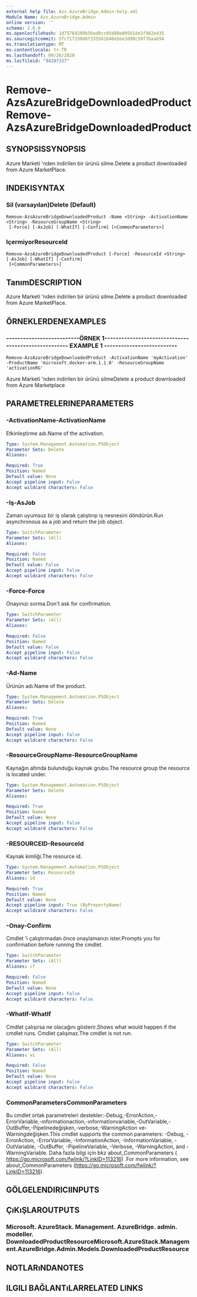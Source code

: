 ```yaml
---
external help file: Azs.AzureBridge.Admin-help.xml
Module Name: Azs.AzureBridge.Admin
online version: ''
schema: 2.0.0
ms.openlocfilehash: 1d75764209b56ed0cc05d80e00581de3f982e435
ms.sourcegitcommit: 5fcf17330d6f335561640a5ee3d98c59f7baab94
ms.translationtype: MT
ms.contentlocale: tr-TR
ms.lasthandoff: 09/26/2020
ms.locfileid: "94107337"
---
```

# <span data-ttu-id="8d15c-101">Remove-AzsAzureBridgeDownloadedProduct</span><span class="sxs-lookup"><span data-stu-id="8d15c-101">Remove-AzsAzureBridgeDownloadedProduct</span></span>

## <span data-ttu-id="8d15c-102">SYNOPSIS</span><span class="sxs-lookup"><span data-stu-id="8d15c-102">SYNOPSIS</span></span>
<span data-ttu-id="8d15c-103">Azure Marketi 'nden indirilen bir ürünü silme.</span><span class="sxs-lookup"><span data-stu-id="8d15c-103">Delete a product downloaded from Azure MarketPlace.</span></span>

## <span data-ttu-id="8d15c-104">INDEKI</span><span class="sxs-lookup"><span data-stu-id="8d15c-104">SYNTAX</span></span>

### <span data-ttu-id="8d15c-105">Sil (varsayılan)</span><span class="sxs-lookup"><span data-stu-id="8d15c-105">Delete (Default)</span></span>
```
Remove-AzsAzureBridgeDownloadedProduct -Name <String> -ActivationName <String> -ResourceGroupName <String>
 [-Force] [-AsJob] [-WhatIf] [-Confirm] [<CommonParameters>]
```

### <span data-ttu-id="8d15c-106">Içermiyor</span><span class="sxs-lookup"><span data-stu-id="8d15c-106">ResourceId</span></span>
```
Remove-AzsAzureBridgeDownloadedProduct [-Force] -ResourceId <String> [-AsJob] [-WhatIf] [-Confirm]
 [<CommonParameters>]
```

## <span data-ttu-id="8d15c-107">Tanım</span><span class="sxs-lookup"><span data-stu-id="8d15c-107">DESCRIPTION</span></span>
<span data-ttu-id="8d15c-108">Azure Marketi 'nden indirilen bir ürünü silme.</span><span class="sxs-lookup"><span data-stu-id="8d15c-108">Delete a product downloaded from Azure MarketPlace.</span></span>

## <span data-ttu-id="8d15c-109">ÖRNEKLERDEN</span><span class="sxs-lookup"><span data-stu-id="8d15c-109">EXAMPLES</span></span>

### <span data-ttu-id="8d15c-110">--------------------------ÖRNEK 1--------------------------</span><span class="sxs-lookup"><span data-stu-id="8d15c-110">-------------------------- EXAMPLE 1 --------------------------</span></span>
```
Remove-AzsAzureBridgeDownloadedProduct -ActivationName 'myActivation' -ProductName 'microsoft.docker-arm.1.1.0' -ResourceGroupName 'activationRG'
```

<span data-ttu-id="8d15c-111">Azure Marketi 'nden indirilen bir ürünü silme</span><span class="sxs-lookup"><span data-stu-id="8d15c-111">Delete a product downloaded from Azure Marketplace</span></span>

## <span data-ttu-id="8d15c-112">PARAMETRELERINE</span><span class="sxs-lookup"><span data-stu-id="8d15c-112">PARAMETERS</span></span>

### <span data-ttu-id="8d15c-113">-ActivationName</span><span class="sxs-lookup"><span data-stu-id="8d15c-113">-ActivationName</span></span>
<span data-ttu-id="8d15c-114">Etkinleştirme adı.</span><span class="sxs-lookup"><span data-stu-id="8d15c-114">Name of the activation.</span></span>

```yaml
Type: System.Management.Automation.PSObject
Parameter Sets: Delete
Aliases: 

Required: True
Position: Named
Default value: None
Accept pipeline input: False
Accept wildcard characters: False
```

### <span data-ttu-id="8d15c-115">-Iş</span><span class="sxs-lookup"><span data-stu-id="8d15c-115">-AsJob</span></span>
<span data-ttu-id="8d15c-116">Zaman uyumsuz bir iş olarak çalıştırıp iş nesnesini döndürün.</span><span class="sxs-lookup"><span data-stu-id="8d15c-116">Run asynchronous as a job and return the job object.</span></span>

```yaml
Type: SwitchParameter
Parameter Sets: (All)
Aliases: 

Required: False
Position: Named
Default value: False
Accept pipeline input: False
Accept wildcard characters: False
```

### <span data-ttu-id="8d15c-117">-Force</span><span class="sxs-lookup"><span data-stu-id="8d15c-117">-Force</span></span>
<span data-ttu-id="8d15c-118">Onayınızı sorma.</span><span class="sxs-lookup"><span data-stu-id="8d15c-118">Don't ask for confirmation.</span></span>

```yaml
Type: SwitchParameter
Parameter Sets: (All)
Aliases: 

Required: False
Position: Named
Default value: False
Accept pipeline input: False
Accept wildcard characters: False
```

### <span data-ttu-id="8d15c-119">-Ad</span><span class="sxs-lookup"><span data-stu-id="8d15c-119">-Name</span></span>
<span data-ttu-id="8d15c-120">Ürünün adı.</span><span class="sxs-lookup"><span data-stu-id="8d15c-120">Name of the product.</span></span>

```yaml
Type: System.Management.Automation.PSObject
Parameter Sets: Delete
Aliases: 

Required: True
Position: Named
Default value: None
Accept pipeline input: False
Accept wildcard characters: False
```

### <span data-ttu-id="8d15c-121">-ResourceGroupName</span><span class="sxs-lookup"><span data-stu-id="8d15c-121">-ResourceGroupName</span></span>
<span data-ttu-id="8d15c-122">Kaynağın altında bulunduğu kaynak grubu.</span><span class="sxs-lookup"><span data-stu-id="8d15c-122">The resource group the resource is located under.</span></span>

```yaml
Type: System.Management.Automation.PSObject
Parameter Sets: Delete
Aliases: 

Required: True
Position: Named
Default value: None
Accept pipeline input: False
Accept wildcard characters: False
```

### <span data-ttu-id="8d15c-123">-RESOURCEID</span><span class="sxs-lookup"><span data-stu-id="8d15c-123">-ResourceId</span></span>
<span data-ttu-id="8d15c-124">Kaynak kimliği.</span><span class="sxs-lookup"><span data-stu-id="8d15c-124">The resource id.</span></span>

```yaml
Type: System.Management.Automation.PSObject
Parameter Sets: ResourceId
Aliases: id

Required: True
Position: Named
Default value: None
Accept pipeline input: True (ByPropertyName)
Accept wildcard characters: False
```

### <span data-ttu-id="8d15c-125">-Onay</span><span class="sxs-lookup"><span data-stu-id="8d15c-125">-Confirm</span></span>
<span data-ttu-id="8d15c-126">Cmdlet 'i çalıştırmadan önce onaylamanızı ister.</span><span class="sxs-lookup"><span data-stu-id="8d15c-126">Prompts you for confirmation before running the cmdlet.</span></span>

```yaml
Type: SwitchParameter
Parameter Sets: (All)
Aliases: cf

Required: False
Position: Named
Default value: None
Accept pipeline input: False
Accept wildcard characters: False
```

### <span data-ttu-id="8d15c-127">-WhatIf</span><span class="sxs-lookup"><span data-stu-id="8d15c-127">-WhatIf</span></span>
<span data-ttu-id="8d15c-128">Cmdlet çalışırsa ne olacağını gösterir.</span><span class="sxs-lookup"><span data-stu-id="8d15c-128">Shows what would happen if the cmdlet runs.</span></span>
<span data-ttu-id="8d15c-129">Cmdlet çalışmaz.</span><span class="sxs-lookup"><span data-stu-id="8d15c-129">The cmdlet is not run.</span></span>

```yaml
Type: SwitchParameter
Parameter Sets: (All)
Aliases: wi

Required: False
Position: Named
Default value: None
Accept pipeline input: False
Accept wildcard characters: False
```

### <span data-ttu-id="8d15c-130">CommonParameters</span><span class="sxs-lookup"><span data-stu-id="8d15c-130">CommonParameters</span></span>
<span data-ttu-id="8d15c-131">Bu cmdlet ortak parametreleri destekler:-Debug,-ErrorAction,-ErrorVariable,-ınformationaction,-ınformationvariable,-OutVariable,-OutBuffer,-Pipelinedeğişken,-verbose,-WarningAction ve-Warningdeğişken.</span><span class="sxs-lookup"><span data-stu-id="8d15c-131">This cmdlet supports the common parameters: -Debug, -ErrorAction, -ErrorVariable, -InformationAction, -InformationVariable, -OutVariable, -OutBuffer, -PipelineVariable, -Verbose, -WarningAction, and -WarningVariable.</span></span> <span data-ttu-id="8d15c-132">Daha fazla bilgi için bkz about_CommonParameters ( https://go.microsoft.com/fwlink/?LinkID=113216) .</span><span class="sxs-lookup"><span data-stu-id="8d15c-132">For more information, see about_CommonParameters (https://go.microsoft.com/fwlink/?LinkID=113216).</span></span>

## <span data-ttu-id="8d15c-133">GÖLGELENDIRICI</span><span class="sxs-lookup"><span data-stu-id="8d15c-133">INPUTS</span></span>

## <span data-ttu-id="8d15c-134">ÇıKıŞLAR</span><span class="sxs-lookup"><span data-stu-id="8d15c-134">OUTPUTS</span></span>

### <span data-ttu-id="8d15c-135">Microsoft. AzureStack. Management. AzureBridge. admin. modeller. DownloadedProductResource</span><span class="sxs-lookup"><span data-stu-id="8d15c-135">Microsoft.AzureStack.Management.AzureBridge.Admin.Models.DownloadedProductResource</span></span>

## <span data-ttu-id="8d15c-136">NOTLARıNDA</span><span class="sxs-lookup"><span data-stu-id="8d15c-136">NOTES</span></span>

## <span data-ttu-id="8d15c-137">ILGILI BAĞLANTıLAR</span><span class="sxs-lookup"><span data-stu-id="8d15c-137">RELATED LINKS</span></span>

